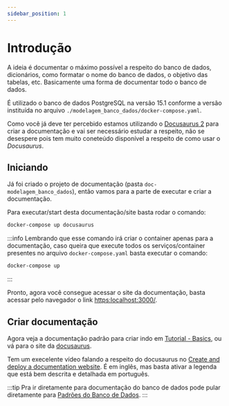 ```yaml
---
sidebar_position: 1
---
```


# Introdução

A ideia é documentar o máximo possível a respeito do banco de dados, dicionários, como formatar o nome do banco de dados, o objetivo das tabelas, etc. Basicamente uma forma de documentar todo o banco de dados.

É utilizado o banco de dados PostgreSQL na versão 15.1 conforme a versão instituída no arquivo `./modelagem_banco_dados/docker-compose.yaml`.

Como você já deve ter percebido estamos utilizando o [Docusaurus 2](https://docusaurus.io/) para criar a documentação e vai ser necessário estudar a respeito, não se desespere pois tem muito coneteúdo disponível a respeito de como usar o *Docusaurus*.

## Iniciando

Já foi criado o projeto de documentação (pasta `doc-modelagem_banco_dados`), então vamos para a parte de executar e criar a documentação.

Para executar/start desta documentação/site basta rodar o comando:
```bash
docker-compose up docusaurus
```

:::info
Lembrando que esse comando irá criar o container apenas para a documentação, caso queira que execute todos os serviços/container presentes no arquivo `docker-compose.yaml` basta executar o comando:
```bash 
docker-compose up
```
:::

Pronto, agora você consegue acessar o site da documentação, basta acessar pelo navegador o link [https:localhost:3000/](http://localhost:3000/modelagem_banco_dados).


## Criar documentação

Agora veja a documentação padrão para criar indo em [Tutorial - Basics](./category/tutorial---basics), ou vá para o site da [docusaurus](https://docusaurus.io/docs).


Tem um execelente vídeo falando a respeito do docusaurus no [Create and deploy a documentation website](https://www.youtube.com/watch?v=UoAD_F8wuQk). É em inglês, mas basta ativar a legenda que está bem descrita e detalhada em português.

:::tip
Pra ir diretamente para documentação do banco de dados pode pular diretamente para [Padrões do Banco de Dados](./category/padrões-do-banco-de-dados).
:::